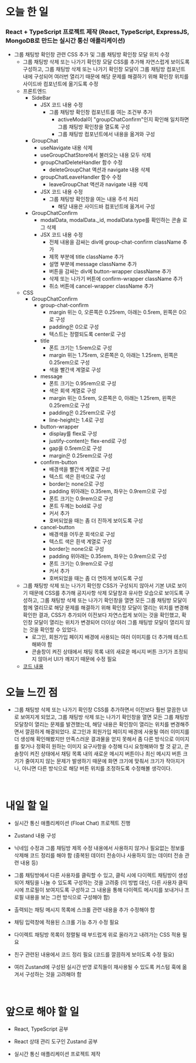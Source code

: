 # 오늘 한 일

### React + TypeScript 프로젝트 제작 (React, TypeScript, ExpressJS, MongoDB로 만드는 실시간 통신 애플리케이션)

- 그룹 채팅방 확인창 관련 CSS 추가 및 그룹 채팅방 확인창 모달 위치 수정
  - 그룹 채팅방 삭제 또는 나가기 확인창 모달 CSS를 추가해 자연스럽게 보이도록 구성하고, 그룹 채팅방 삭제 또는 나가기 확인창 모달이 그룹 채팅방 컴포넌트 내에 구성되어 여러번 열리기 때문에 해당 문제를 해결하기 위해 확인창 위치를 사이드바 컴포넌트에 옮기도록 수정
  - 프론트엔드
    - SideBar
      - JSX 코드 내용 수정
        - 그룹 채팅방 확인창 컴포넌트를 여는 조건부 추가
          - activeModal이 "groupChatConfirm"인지 확인해 일치하면 그룹 채팅방 확인창을 열도록 구성
          - 그룹 채팅방 컴포넌트에서 내용을 옮겨와 구성
    - GroupChat
      - useNavigate 내용 삭제
      - useGroupChatStore에서 불러오는 내용 모두 삭제
      - groupChatDeleteHandler 함수 수정
        - deleteGroupChat 액션과 navigate 내용 삭제
      - groupChatLeaveHandler 함수 수정
        - leaveGroupChat 액션과 navigate 내용 삭제
      - JSX 코드 내용 수정
        - 그룹 채팅방 확인창을 여는 내용 주석 처리
          - 해당 내용은 사이드바 컴포넌트에 옮겨서 구성
    - GroupChatConfirm
      - modalData, modalData.\_id, modalData.type를 확인하는 콘솔 로그 삭제
      - JSX 코드 내용 수정
        - 전체 내용을 감싸는 div에 group-chat-confirm className 추가
        - 제목 부분에 title className 추가
        - 설명 부분에 message className 추가
        - 버튼을 감싸는 div에 button-wrapper className 추가
        - 삭제 또는 나가기 버튼에 confirm-wrapper className 추가
        - 취소 버튼에 cancel-wrapper className 추가
  - CSS
    - GroupChatConfirm
      - group-chat-confirm
        - margin 위는 0, 오른쪽은 0.25rem, 아래는 0.5rem, 왼쪽은 0으로 구성
        - padding은 0으로 구성
        - 텍스트는 정렬되도록 center로 구성
      - title
        - 폰트 크기는 1.5rem으로 구성
        - margin 위는 1.75rem, 오른쪽은 0, 아래는 1.25rem, 왼쪽은 0.25rem으로 구성
        - 색을 빨간색 계열로 구성
      - message
        - 폰트 크기는 0.95rem으로 구성
        - 색은 회색 계열로 구성
        - margin 위는 0.5rem, 오른쪽은 0, 아래는 1.25rem, 왼쪽은 0.25rem으로 구성
        - padding은 0.25rem으로 구성
        - line-height는 1.4로 구성
      - button-wrapper
        - display를 flex로 구성
        - justify-content는 flex-end로 구성
        - gap을 0.5rem으로 구성
        - margin은 0.25rem으로 구성
      - confirm-button
        - 배경색을 빨간색 계열로 구성
        - 텍스트 색은 흰색으로 구성
        - border는 none으로 구성
        - padding 위아래는 0.35rem, 좌우는 0.9rem으로 구성
        - 폰트 크기는 0.9rem으로 구성
        - 폰트 두께는 bold로 구성
        - 커서 추가
        - 호버되었을 때는 좀 더 진하게 보이도록 구성
      - cancel-button
        - 배경색을 어두운 회색으로 구성
        - 텍스트 색은 흰색 계열로 구성
        - border는 none으로 구성
        - padding 위아래는 0.35rem, 좌우는 0.9rem으로 구성
        - 폰트 크기는 0.9rem으로 구성
        - 커서 추가
        - 호버되었을 때는 좀 더 연하게 보이도록 구성
  - 그룹 채팅방 삭제 또는 나가기 확인창 CSS가 구성되지 않아서 기본 UI로 보이기 때문에 CSS를 추가해 공지사항 삭제 모달창과 유사한 모습으로 보이도록 구성하고, 그룹 채팅방 삭제 또는 나가기 확인창을 열면 모든 그룹 채팅방 모달이 함께 열리므로 해당 문제를 해결하기 위해 확인창 모달이 열리는 위치를 변경해 확인한 결과, CSS가 추가되어 이전보다 자연스럽게 보이는 것을 확인했고, 확인창 모달이 열리는 위치가 변경되어 더이상 여러 그룹 채팅방 모달이 열리지 않는 것을 확인할 수 있었다.
    - 로그인, 회원가입 페이지 배경에 사용되는 여러 이미지를 더 추가해 테스트해봐야 함
    - 콘솔창이 켜진 상태에서 채팅 목록 내의 새로운 메시지 버튼 크기가 조정되지 않아서 UI가 깨지기 때문에 수정 필요
  - [코드 내용](https://github.com/jeongsangtae/float-chat/commit/b2a3b4daf5116b2ac6e5939fd3373ec29ecf013c)

# 오늘 느낀 점

- 그룹 채팅방 삭제 또는 나가기 확인창 CSS를 추가하면서 이전보다 훨씬 깔끔한 UI로 보여지게 되었고, 그룹 채팅방 삭제 또는 나가기 확인창을 열면 모든 그룹 채팅방 모달창이 열리는 문제를 발견했는데, 해당 내용은 확인창이 열리는 위치를 변경해주면서 깔끔하게 해결되었다. 로그인과 회원가입 페이지 배경에 사용될 여러 이미지를 더 생성해 확인해봤지만 만족스러운 결과물을 얻지 못해서 좀 다른 방식으로 이미지를 찾거나 정확히 원하는 이미지 요구사항을 수정해 다시 요청해봐야 할 것 같고, 콘솔창이 켜진 상태에서 채팅 목록 내의 새로운 메시지 버튼이나 최신 메시지 버튼 크기가 줄여지지 않는 문제가 발생하기 때문에 화면 크기에 맞춰서 크기가 작아지거나, 아니면 다른 방식으로 해당 버튼 위치를 조정하도록 수정해볼 생각이다.

<br />

# 내일 할 일

- 실시간 통신 애플리케이션 (Float Chat) 프로젝트 진행

- Zustand 내용 구성

- 닉네임 수정과 그룹 채팅방 제목 수정 내용에서 사용하지 않거나 필요없는 정보를 삭제해 코드 정리를 해야 함 (중복된 데이터 전송이나 사용하지 않는 데이터 전송 관련 내용 등)

- 그룹 채팅방에서 다른 사용자를 클릭할 수 있고, 클릭 시에 다이렉트 채팅방이 생성되어 채팅을 나눌 수 있도록 구성하는 것을 고려중 (이 방법 대신, 다른 사용자 클릭 시에 프로필이 보여지도록 구성하고 그 내용을 통해 다이렉트 메시지를 보내거나 프로필 내용을 보는 그런 방식으로 구성해야 함)

- 출력되는 채팅 메시지 목록에 스크롤 관련 내용을 추가 수정해야 함

- 채팅 입력창에 적용된 스크롤 기능 추가 수정 필요

- 다이렉트 채팅방 목록이 정렬될 때 부드럽게 위로 올라가고 내려가는 CSS 적용 필요

- 친구 관련된 내용에서 코드 정리 필요 (코드를 깔끔하게 보이도록 수정 필요)

- 여러 Zustand에 구성된 실시간 반영 로직들이 재사용될 수 있도록 커스텀 훅에 옮겨서 구성하는 것을 고려해야 함

<br />

# 앞으로 해야 할 일

- React, TypeScript 공부

- React 상태 관리 도구인 Zustand 공부

- 실시간 통신 애플리케이션 프로젝트 제작
